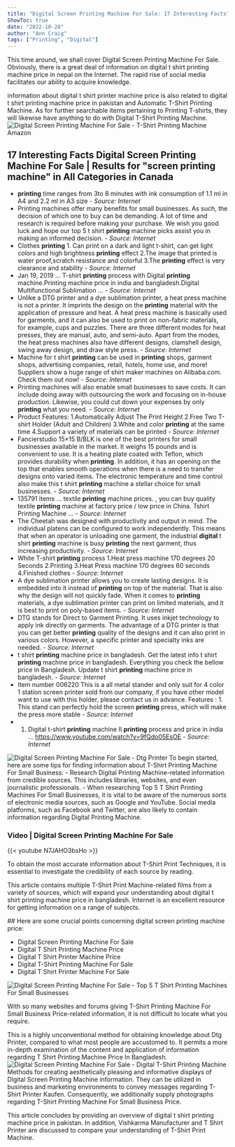 ```yaml
---
title: "Digital Screen Printing Machine For Sale: 17 Interesting Facts"
ShowToc: true 
date: "2022-10-28"
author: "Ann Craig" 
tags: ["Printing", "Digital"]
---
```


	
This time around, we shall cover Digital Screen Printing Machine For Sale. Obviously, there is a great deal of information on digital t shirt printing machine price in nepal on the Internet. The rapid rise of social media facilitates our ability to acquire knowledge.

information about digital t shirt printer machine price is also related to digital t shirt printing machine price in pakistan and Automatic T-Shirt Printing Machine. As for further searchable items pertaining to Printing T-shirts, they will likewise have anything to do with Digital T-Shirt Printing Machine.
<img loading="lazy" src="https://expressprint.co.za/wp-content/uploads/2020/01/express-print-17.jpg" onerror="this.onerror=null;this.src='https://blogger.googleusercontent.com/img/a/AVvXsEhe7F7TRXHtjiKvHb5vS7DmnxvpHiDyoYyYvm1nHB3Qp2_w3BnM6A2eq4v7FYxCC9bfZt3a9vIMtAYEKUiaDQbHMg-ViyGmRIj39MLp0bGFfgfYw1Dc9q_H-T0wiTm3l0Uq42dETrN9eC8aGJ9_IORZsxST1AcLR7np1koOfcc7tnHa4S8Mwz_xD9d0=s16000';" alt="Digital Screen Printing Machine For Sale - T-Shirt Printing Machine Amazon" >

## 17 Interesting Facts Digital Screen Printing Machine For Sale | Results for "screen printing machine" in All Categories in Canada
-   **printing** time ranges from 3to 8 minutes with ink consumption of 1.1 ml in A4 and 2.2 ml in A3 size - <cite>Source: Internet</cite>
-   Printing machines offer many benefits for small businesses. As such, the decision of which one to buy can be demanding. A lot of time and research is required before making your purchase. We wish you good luck and hope our top 5 t shirt **printing** machine picks assist you in making an informed decision. - <cite>Source: Internet</cite>
-   Clothes **printing** 1. Can print on a dark and light t-shirt, can get light colors and high brightness **printing** effect 2.The image that printed is water proof,scratch resistance and colorful 3.The **printing** effect is very clearance and stability - <cite>Source: Internet</cite>
-   Jan 19, 2019 ... T-shirt **printing** process with Digital **printing** machine.Printing machine price in india and bangladesh.Digital Multifunctional Sublimation ... - <cite>Source: Internet</cite>
-   Unlike a DTG printer and a dye sublimation printer, a heat press machine is not a printer. It imprints the design on the **printing** material with the application of pressure and heat. A heat press machine is basically used for garments, and it can also be used to print on non-fabric materials, for example, cups and puzzles. There are three different modes for heat presses, they are manual, auto, and semi-auto. Apart from the modes, the heat press machines also have different designs, clamshell design, swing away design, and draw style press. - <cite>Source: Internet</cite>
-   Machine for t shirt **printing** can be used in **printing** shops, garment shops, advertising companies, retail, hotels, home use, and more! Suppliers show a huge range of shirt maker machines on Alibaba.com. Check them out now! - <cite>Source: Internet</cite>
-   Printing machines will also enable small businesses to save costs. It can include doing away with outsourcing the work and focusing on in-house production. Likewise, you could cut down your expenses by only **printing** what you need. - <cite>Source: Internet</cite>
-   Product Features: 1.Automatically Adjust The Print Height 2.Free Two T-shirt Holder (Adult and Children) 3.White and color **printing** at the same time 4.Support a variety of materials can be printed - <cite>Source: Internet</cite>
-   Fancierstudio 15×15 B/BLK is one of the best printers for small businesses available in the market. It weighs 15 pounds and is convenient to use. It is a heating plate coated with Teflon, which provides durability when **printing**. In addition, it has an opening on the top that enables smooth operations when there is a need to transfer designs onto varied items. The electronic temperature and time control also make this t shirt **printing** machine a stellar choice for small businesses. - <cite>Source: Internet</cite>
-   135791 items ... textile **printing** machine prices. , you can buy quality textile **printing** machine at factory price / low price in China. Tshirt Printing Machine ... - <cite>Source: Internet</cite>
-   The Cheetah was designed with productivity and output in mind. The individual platens can be configured to work independently. This means that when an operator is unloading one garment, the industrial **digital** t shirt **printing** machine is busy **printing** the next garment, thus increasing productivity. - <cite>Source: Internet</cite>
-   White T-shirt **printing** process 1.Heat press machine 170 degrees 20 Seconds 2.Printing 3.Heat Press machine 170 degrees 60 seconds 4.Finished clothes - <cite>Source: Internet</cite>
-   A dye sublimation printer allows you to create lasting designs. It is embedded into it instead of **printing** on top of the material. That is also why the design will not quickly fade. When it comes to **printing** materials, a dye sublimation printer can print on limited materials, and it is best to print on poly-based items. - <cite>Source: Internet</cite>
-   DTG stands for Direct to Garment Printing. It uses inkjet technology to apply ink directly on garments. The advantage of a DTG printer is that you can get better **printing** quality of the designs and it can also print in various colors. However, a specific printer and specialty inks are needed. - <cite>Source: Internet</cite>
-   t shirt **printing** machine price in bangladesh. Get the latest info t shirt **printing** machine price in bangladesh. Everything you check the bellow price in Bangladesh. Update t shirt **printing** machine price in bangladesh. - <cite>Source: Internet</cite>
-   Item number 006220 This is a all metal stander and only suit for 4 color 1 station screen printer sold from our company, if you have other model want to use with this holder, please contact us in advance. Features : 1. This stand can perfectly hold the screen **printing** press, which will make the press more stable - <cite>Source: Internet</cite>
-   1. Digital t-shirt **printing** machine II **printing** process and price in india ... https://www.youtube.com/watch?v=9fQdo05EsOE - <cite>Source: Internet</cite>


<img loading="lazy" src="https://cdn.shopify.com/s/files/1/2156/7915/files/117743132_biosensingtattoo2-credit-drnanshuluanddrhyoyoungjeong_480x480.jpg?v=1620328306" onerror="this.onerror=null;this.src='https://blogger.googleusercontent.com/img/a/AVvXsEhe7F7TRXHtjiKvHb5vS7DmnxvpHiDyoYyYvm1nHB3Qp2_w3BnM6A2eq4v7FYxCC9bfZt3a9vIMtAYEKUiaDQbHMg-ViyGmRIj39MLp0bGFfgfYw1Dc9q_H-T0wiTm3l0Uq42dETrN9eC8aGJ9_IORZsxST1AcLR7np1koOfcc7tnHa4S8Mwz_xD9d0=s16000';" alt="Digital Screen Printing Machine For Sale - Dtg Printer" >
To begin started, here are some tips for finding information about T-Shirt Printing Machine For Small Business:
- Research Digital Printing Machine-related information from credible sources. This includes libraries, websites, and even journalistic professionals.
- When researching Top 5 T Shirt Printing Machines For Small Businesses, it is vital to be aware of the numerous sorts of electronic media sources, such as Google and YouTube. Social media platforms, such as Facebook and Twitter, are also likely to contain information regarding Digital Printing Machine.

### Video | Digital Screen Printing Machine For Sale
{{< youtube N7JAHO3bsHo >}} 

To obtain the most accurate information about T-Shirt Print Techniques, it is essential to investigate the credibility of each source by reading.

This article contains multiple T-Shirt Print Machine-related films from a variety of sources, which will expand your understanding about digital t shirt printing machine price in bangladesh. Internet is an excellent resource for getting information on a range of subjects.
<script async="async" data-cfasync="false" src="//normallydemandedalter.com/fe63df3c5408708b15d8dc3d9b206b31/invoke.js"></script>
<div id="container-fe63df3c5408708b15d8dc3d9b206b31"></div>
## Here are some crucial points concerning digital screen printing machine price:

- Digital Screen Printing Machine For Sale
- Digital T Shirt Printing Machine Price
- Digital T Shirt Printer Machine Price
- Digital T-Shirt Printing Machine For Sale
- Digital T Shirt Printer Machine For Sale

 <img loading="lazy" src="https://expressprint.co.za/wp-content/uploads/2017/12/express-print-191-450x450.png" onerror="this.onerror=null;this.src='https://blogger.googleusercontent.com/img/a/AVvXsEhe7F7TRXHtjiKvHb5vS7DmnxvpHiDyoYyYvm1nHB3Qp2_w3BnM6A2eq4v7FYxCC9bfZt3a9vIMtAYEKUiaDQbHMg-ViyGmRIj39MLp0bGFfgfYw1Dc9q_H-T0wiTm3l0Uq42dETrN9eC8aGJ9_IORZsxST1AcLR7np1koOfcc7tnHa4S8Mwz_xD9d0=s16000';" alt="Digital Screen Printing Machine For Sale - Top 5 T Shirt Printing Machines For Small Businesses" >

With so many websites and forums giving T-Shirt Printing Machine For Small Business Price-related information, it is not difficult to locate what you require.

This is a highly unconventional method for obtaining knowledge about Dtg Printer, compared to what most people are accustomed to. It permits a more in-depth examination of the content and application of information regarding T Shirt Printing Machine Price In Bangladesh.
<img loading="lazy" src="https://expressprint.co.za/wp-content/uploads/2017/12/express-print-04.png" onerror="this.onerror=null;this.src='https://blogger.googleusercontent.com/img/a/AVvXsEhe7F7TRXHtjiKvHb5vS7DmnxvpHiDyoYyYvm1nHB3Qp2_w3BnM6A2eq4v7FYxCC9bfZt3a9vIMtAYEKUiaDQbHMg-ViyGmRIj39MLp0bGFfgfYw1Dc9q_H-T0wiTm3l0Uq42dETrN9eC8aGJ9_IORZsxST1AcLR7np1koOfcc7tnHa4S8Mwz_xD9d0=s16000';" alt="Digital Screen Printing Machine For Sale - Digital T-Shirt Printing Machine" >
Methods for creating aesthetically pleasing and informative displays of Digital Screen Printing Machine information. They can be utilized in business and marketing environments to convey messages regarding T-Shirt Printer Kaufen. Consequently, we additionally supply photographs regarding T-Shirt Printing Machine For Small Business Price.

This article concludes by providing an overview of digital t shirt printing machine price in pakistan. In addition, Vishkarma Manufacturer and T Shirt Printer are discussed to compare your understanding of T-Shirt Print Machine.
	
	

